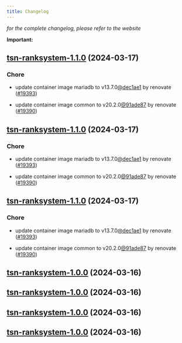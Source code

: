 ```yaml
---
title: Changelog
---
```



*for the complete changelog, please refer to the website*

**Important:**


## [tsn-ranksystem-1.1.0](https://github.com/truecharts/charts/compare/tsn-ranksystem-0.0.1...tsn-ranksystem-1.1.0) (2024-03-17)

### Chore



- update container image mariadb to v13.7.0[@dec1ae1](https://github.com/dec1ae1) by renovate ([#19393](https://github.com/truecharts/charts/issues/19393))

- update container image common to v20.2.0[@91ade87](https://github.com/91ade87) by renovate ([#19390](https://github.com/truecharts/charts/issues/19390))


## [tsn-ranksystem-1.1.0](https://github.com/truecharts/charts/compare/tsn-ranksystem-0.0.1...tsn-ranksystem-1.1.0) (2024-03-17)

### Chore



- update container image mariadb to v13.7.0[@dec1ae1](https://github.com/dec1ae1) by renovate ([#19393](https://github.com/truecharts/charts/issues/19393))

- update container image common to v20.2.0[@91ade87](https://github.com/91ade87) by renovate ([#19390](https://github.com/truecharts/charts/issues/19390))


## [tsn-ranksystem-1.1.0](https://github.com/truecharts/charts/compare/tsn-ranksystem-0.0.1...tsn-ranksystem-1.1.0) (2024-03-17)

### Chore



- update container image mariadb to v13.7.0[@dec1ae1](https://github.com/dec1ae1) by renovate ([#19393](https://github.com/truecharts/charts/issues/19393))

- update container image common to v20.2.0[@91ade87](https://github.com/91ade87) by renovate ([#19390](https://github.com/truecharts/charts/issues/19390))


## [tsn-ranksystem-1.0.0](https://github.com/truecharts/charts/compare/tsn-ranksystem-0.0.1...tsn-ranksystem-1.0.0) (2024-03-16)


## [tsn-ranksystem-1.0.0](https://github.com/truecharts/charts/compare/tsn-ranksystem-0.0.1...tsn-ranksystem-1.0.0) (2024-03-16)


## [tsn-ranksystem-1.0.0](https://github.com/truecharts/charts/compare/tsn-ranksystem-0.0.1...tsn-ranksystem-1.0.0) (2024-03-16)


## [tsn-ranksystem-1.0.0](https://github.com/truecharts/charts/compare/tsn-ranksystem-0.0.1...tsn-ranksystem-1.0.0) (2024-03-16)